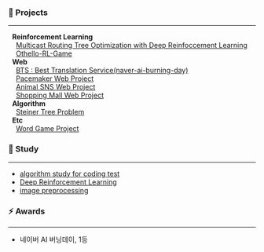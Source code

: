 <!--
**blesk011/blesk011** is a ✨ _special_ ✨ repository because its `README.md` (this file) appears on your GitHub profile.-->

### 🌱 Projects
---
&nbsp;&nbsp;**Reinforcement Learning**  
&nbsp;&nbsp;&nbsp;&nbsp;[Multicast Routing Tree Optimization with Deep Reinfoccement Learning](https://github.com/blesk011/multicast-routing-tree-optimization-deep-reinforcement-leanring)  
&nbsp;&nbsp;&nbsp;&nbsp;[Othello-RL-Game](https://github.com/blesk011/Othello-RL-Game)  
&nbsp;&nbsp;**Web**  
&nbsp;&nbsp;&nbsp;&nbsp;[BTS : Best Translation Service(naver-ai-burning-day)](https://github.com/blesk011/naver-ai-burning-day-2020)  
&nbsp;&nbsp;&nbsp;&nbsp;[Pacemaker Web Project](https://github.com/blesk011/pacemaker-django)  
&nbsp;&nbsp;&nbsp;&nbsp;[Animal SNS Web Project](https://github.com/blesk011/ANIMAL)  
&nbsp;&nbsp;&nbsp;&nbsp;[Shopping Mall Web Project](https://github.com/blesk011/SoftwareSE_WebProject)  
&nbsp;&nbsp;**Algorithm**  
&nbsp;&nbsp;&nbsp;&nbsp;[Steiner Tree Problem](https://github.com/blesk011/steiner-tree-problem)  
&nbsp;&nbsp;**Etc**  
&nbsp;&nbsp;&nbsp;&nbsp;[Word Game Project](https://github.com/blesk011/WordGame)  

### 🔭 Study  
---
- [algorithm study for coding test](https://github.com/blesk011/coding-test-study)
- [Deep Reinforcement Learning](https://github.com/blesk011/study-for-deep-reinforcement-learning)
- [image preprocessing](https://github.com/blesk011/image-preprocessing-python)

### ⚡ Awards  
---
- 네이버 AI 버닝데이, 1등

<div align=center>
 
